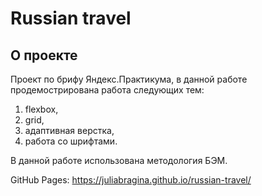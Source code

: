 # Russian travel

## О проекте
Проект по брифу Яндекс.Практикума, в данной работе продемострирована работа
следующих тем: 
1. flexbox, 
2. grid,
3. адаптивная верстка,
4. работа со шрифтами.

В данной работе использована методология БЭМ.

GitHub Pages:
https://juliabragina.github.io/russian-travel/